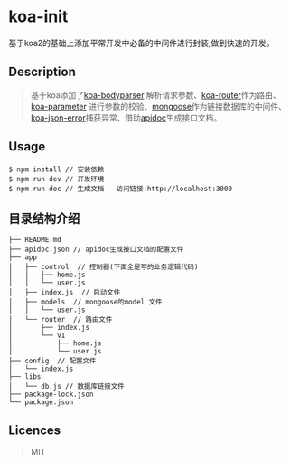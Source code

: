 # koa-init
基于koa2的基础上添加平常开发中必备的中间件进行封装,做到快速的开发。


## Description

> 基于koa添加了[koa-bodyparser](https://www.npmjs.com/package/koa-bodyparser) 解析请求参数、[koa-router](https://www.npmjs.com/package/koa-router)作为路由、[koa-parameter](https://www.npmjs.com/package/koa-parameter) 进行参数的校验、[mongoose](https://mongoosejs.com/)作为链接数据库的中间件、[koa-json-error](https://www.npmjs.com/package/koa-json-error)捕获异常、借助[apidoc](http://apidocjs.com/)生成接口文档。
## Usage
```
$ npm install // 安装依赖
$ npm run dev // 开发环境
$ npm run doc // 生成文档   访问链接:http://localhost:3000
```

## 目录结构介绍
```
├── README.md
├── apidoc.json // apidoc生成接口文档的配置文件
├── app
│   ├── control  // 控制器(下面全是写的业务逻辑代码)
│   │   ├── home.js
│   │   └── user.js
│   ├── index.js  // 启动文件
│   ├── models  // mongoose的model 文件
│   │   └── user.js
│   └── router  // 路由文件
│       ├── index.js
│       └── v1
│           ├── home.js
│           └── user.js
├── config  // 配置文件
│   └── index.js
├── libs
│   └── db.js // 数据库链接文件
├── package-lock.json
└── package.json
```
## Licences

>MIT
